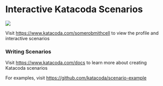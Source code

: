 # Interactive Katacoda Scenarios

[![](http://shields.katacoda.com/katacoda/somerobmithcell/count.svg)](https://www.katacoda.com/somerobmithcell "Get your profile on Katacoda.com")

Visit https://www.katacoda.com/somerobmithcell to view the profile and interactive scenarios

### Writing Scenarios
Visit https://www.katacoda.com/docs to learn more about creating Katacoda scenarios

For examples, visit https://github.com/katacoda/scenario-example
